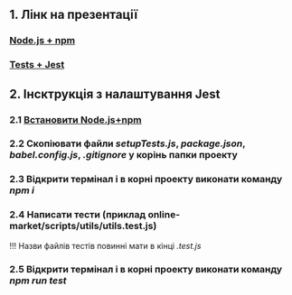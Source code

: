 ## 1. Лінк на презентації

### [Node.js + npm](https://docs.google.com/presentation/d/12yFbvs32iPJj90m5Y1otPL-khXrxD1IQvMn0hAbPZ3E/edit?usp=sharing)
### [Tests + Jest](https://docs.google.com/presentation/d/1LMh032V50kJedLU-HVOgGQmetItk2JfcGFGzSFEQLAM/edit?usp=sharing)

## 2. Інсктрукція з налаштування Jest
### 2.1 [Встановити Node.js+npm](https://nodejs.org/en/)
### 2.2 Скопіювати файли *setupTests.js*, *package.json*, *babel.config.js*, *.gitignore* у корінь папки проекту
### 2.3 Відкрити термінал і в корні проекту виконати команду *npm i*
### 2.4 Написати тести (приклад online-market/scripts/utils/utils.test.js)
!!! Назви файлів тестів повинні мати в кінці *.test.js*
### 2.5 Відкрити термінал і в корні проекту виконати команду *npm run test*